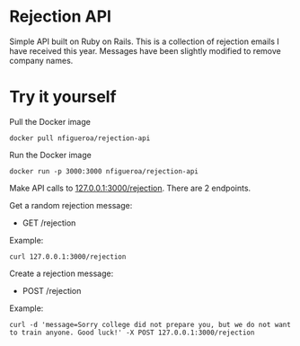 # Rejection API

Simple API built on Ruby on Rails. This is a collection of rejection emails I have received this year. Messages have been slightly modified to remove company names.

# Try it yourself

Pull the Docker image

```
docker pull nfigueroa/rejection-api
```

Run the Docker image

```
docker run -p 3000:3000 nfigueroa/rejection-api
```

Make API calls to [127.0.0.1:3000/rejection](http://127.0.0.1:3000/rejection). There are 2 endpoints.

Get a random rejection message:

- GET /rejection

Example:

```
curl 127.0.0.1:3000/rejection
```

Create a rejection message:

- POST /rejection

Example:

```
curl -d 'message=Sorry college did not prepare you, but we do not want to train anyone. Good luck!' -X POST 127.0.0.1:3000/rejection
```
